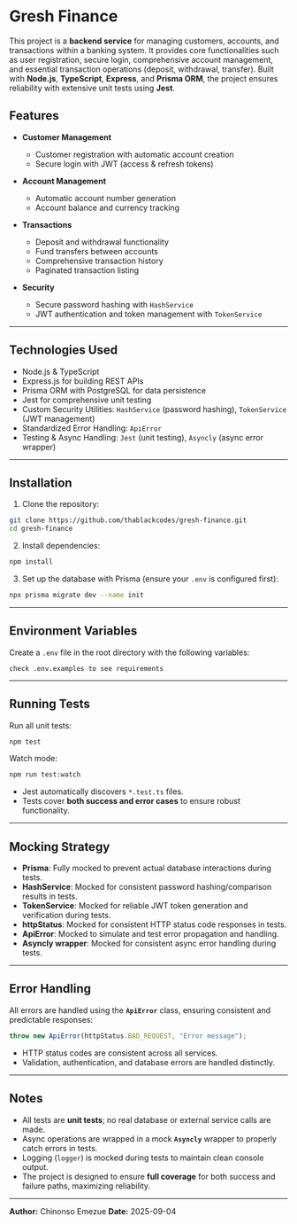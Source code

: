 

# Gresh Finance

This project is a **backend service** for managing customers, accounts, and transactions within a banking system. It provides core functionalities such as user registration, secure login, comprehensive account management, and essential transaction operations (deposit, withdrawal, transfer). Built with **Node.js**, **TypeScript**, **Express**, and **Prisma ORM**, the project ensures reliability with extensive unit tests using **Jest**.




## Features

*   **Customer Management**

    *   Customer registration with automatic account creation
    *   Secure login with JWT (access & refresh tokens)

*   **Account Management**

    *   Automatic account number generation
    *   Account balance and currency tracking

*   **Transactions**

    *   Deposit and withdrawal functionality
    *   Fund transfers between accounts
    *   Comprehensive transaction history
    *   Paginated transaction listing

*   **Security**

    *   Secure password hashing with `HashService`
    *   JWT authentication and token management with `TokenService`

---

## Technologies Used

*   Node.js & TypeScript
*   Express.js for building REST APIs
*   Prisma ORM with PostgreSQL for data persistence
*   Jest for comprehensive unit testing
*   Custom Security Utilities: `HashService` (password hashing), `TokenService` (JWT management)
*   Standardized Error Handling: `ApiError`
*   Testing & Async Handling: `Jest` (unit testing), `Asyncly` (async error wrapper)

---

## Installation

1.  Clone the repository:

```bash
git clone https://github.com/thablackcodes/gresh-finance.git
cd gresh-finance
```

2.  Install dependencies:

```bash
npm install
```

3.  Set up the database with Prisma (ensure your `.env` is configured first):

```bash
npx prisma migrate dev --name init
```

---

## Environment Variables

Create a `.env` file in the root directory with the following variables:

```
check .env.examples to see requirements
```

---

## Running Tests

Run all unit tests:

```bash
npm test
```

Watch mode:

```bash
npm run test:watch
```

*   Jest automatically discovers `*.test.ts` files.
*   Tests cover **both success and error cases** to ensure robust functionality.

---

## Mocking Strategy

*   **Prisma**: Fully mocked to prevent actual database interactions during tests.
*   **HashService**: Mocked for consistent password hashing/comparison results in tests.
*   **TokenService**: Mocked for reliable JWT token generation and verification during tests.
*   **httpStatus**: Mocked for consistent HTTP status code responses in tests.
*   **ApiError**: Mocked to simulate and test error propagation and handling.
*   **Asyncly wrapper**: Mocked for consistent async error handling during tests.

---

## Error Handling

All errors are handled using the **`ApiError`** class, ensuring consistent and predictable responses:

```ts
throw new ApiError(httpStatus.BAD_REQUEST, "Error message");
```

*   HTTP status codes are consistent across all services.
*   Validation, authentication, and database errors are handled distinctly.

---

## Notes

*   All tests are **unit tests**; no real database or external service calls are made.
*   Async operations are wrapped in a mock **`Asyncly`** wrapper to properly catch errors in tests.
*   Logging (`logger`) is mocked during tests to maintain clean console output.
*   The project is designed to ensure **full coverage** for both success and failure paths, maximizing reliability.

---

**Author:** Chinonso Emezue
**Date:** 2025-09-04
